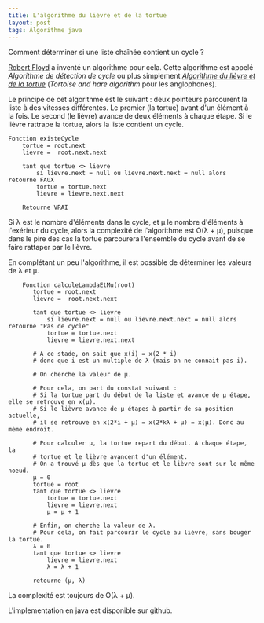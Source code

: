 ```yaml
---
title: L'algorithme du lièvre et de la tortue
layout: post
tags: Algorithme java
---
```


Comment déterminer si une liste chaînée contient un cycle ?

[Robert Floyd](http://fr.wikipedia.org/wiki/Robert_Floyd) a inventé un algorithme pour cela. Cette algorithme est appelé *Algorithme de détection de cycle* ou plus simplement *[Algorithme du lièvre et de la tortue](http://fr.wikipedia.org/wiki/Algorithme_du_li%C3%A8vre_et_de_la_tortue)* (*Tortoise and hare algorithm* pour les anglophones).

Le principe de cet algorithme est le suivant : deux pointeurs parcourent la liste à des vitesses différentes. Le premier (la tortue) avant d'un élément à la fois. Le second (le lièvre) avance de deux éléments à chaque étape. Si le lièvre rattrape la tortue, alors la liste contient un cycle.

    Fonction existeCycle
        tortue = root.next
        lievre =  root.next.next

        tant que tortue <> lievre
            si lievre.next = null ou lievre.next.next = null alors retourne FAUX
            tortue = tortue.next
            lievre = lievre.next.next

        Retourne VRAI

Si λ est le nombre d'éléments dans le cycle, et μ le nombre d'éléments à l'exérieur du cycle, alors la complexité de l'algorithme est O(λ + μ), puisque dans le pire des cas la tortue parcourera l'ensemble du cycle avant de se faire rattaper par le lièvre.

En complétant un peu l'algorithme, il est possible de déterminer les valeurs de λ et μ.

        Fonction calculeLambdaEtMu(root)
           tortue = root.next
           lievre =  root.next.next

           tant que tortue <> lievre
               si lievre.next = null ou lievre.next.next = null alors retourne "Pas de cycle"
               tortue = tortue.next
               lievre = lievre.next.next

           # A ce stade, on sait que x(i) = x(2 * i)
           # donc que i est un multiple de λ (mais on ne connait pas i).

           # On cherche la valeur de μ.

           # Pour cela, on part du constat suivant :
           # Si la tortue part du début de la liste et avance de μ étape, elle se retrouve en x(μ).
           # Si le lièvre avance de μ étapes à partir de sa position actuelle,
           # il se retrouve en x(2*i + μ) = x(2*kλ + μ) = x(μ). Donc au même endroit.

           # Pour calculer μ, la tortue repart du début. A chaque étape, la
           # tortue et le lièvre avancent d'un élément.
           # On a trouvé μ dès que la tortue et le lièvre sont sur le même noeud.
           μ = 0
           tortue = root
           tant que tortue <> lievre
               tortue = tortue.next
               lievre = lievre.next
               μ = μ + 1

           # Enfin, on cherche la valeur de λ.
           # Pour cela, on fait parcourir le cycle au lièvre, sans bouger la tortue.
           λ = 0
           tant que tortue <> lievre
               lievre = lievre.next
               λ = λ + 1

           retourne (μ, λ)


La complexité est toujours de O(λ + μ).

L'implementation en java est disponible sur github.
